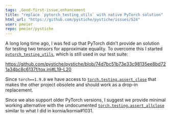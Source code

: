 ```yaml
---
tags: ,Good-first-issue,enhancement
title: "replace `pytorch_testing_utils` with native PyTorch solution"
html_url: "https://github.com/pystiche/pystiche/issues/524"
user: pmeier
repo: pmeier/pystiche
---
```


A long long time ago, I was fed up that PyTorch didn't provide an solution for testing two tensors for approximate equality. To overcome this I started [`pytorch_testing_utils`](https://github.com/pmeier/pytorch_testing_utils), which is still used in our test suite:

https://github.com/pystiche/pystiche/blob/74d7bc51b73e33c98135ee8bd721a34bc8c6137f/tox.ini#L19-L20

Since `torch==1.9.0` we have access to [`torch.testing.assert_close`](https://pytorch.org/docs/stable/testing.html#torch.testing.assert_close) that makes the other project obsolete and should work as a drop-in replacement. 

Since we also support older PyTorch versions, I suggest we provide minimal working alternative with the undocumented [`torch.testing.assert_allclose`](https://github.com/pytorch/pytorch/blob/e85d494707b835c12165976b8442af54b9afcb26/torch/testing/__init__.py#L201-L223) similar to what I did in kornia/kornia#1031.